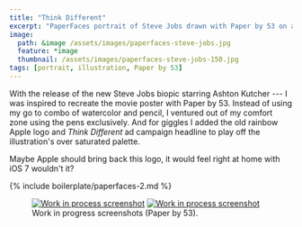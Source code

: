 ```yaml
---
title: "Think Different"
excerpt: "PaperFaces portrait of Steve Jobs drawn with Paper by 53 on an iPad."
image: 
  path: &image /assets/images/paperfaces-steve-jobs.jpg 
  feature: *image
  thumbnail: /assets/images/paperfaces-steve-jobs-150.jpg
tags: [portrait, illustration, Paper by 53]
---
```


With the release of the new Steve Jobs biopic starring Ashton Kutcher --- I was inspired to recreate the movie poster with Paper by 53. Instead of using my go to combo of watercolor and pencil, I ventured out of my comfort zone using the pens exclusively. And for giggles I added the old rainbow Apple logo and *Think Different* ad campaign headline to play off the illustration's over saturated palette. 

Maybe Apple should bring back this logo, it would feel right at home with iOS 7 wouldn't it?

{% include boilerplate/paperfaces-2.md %}

<figure class="half">
	<a href="{{ site.url }}/assets/images/paperfaces-steve-jobs-process-1-lg.jpg"><img src="{{ site.url }}/assets/images/paperfaces-steve-jobs-process-1-600.jpg" alt="Work in process screenshot"></a>
	<a href="{{ site.url }}/assets/images/paperfaces-steve-jobs-process-2-lg.jpg"><img src="{{ site.url }}/assets/images/paperfaces-steve-jobs-process-2-600.jpg" alt="Work in process screenshot"></a>
	<figcaption>Work in progress screenshots (Paper by 53).</figcaption>
</figure>
